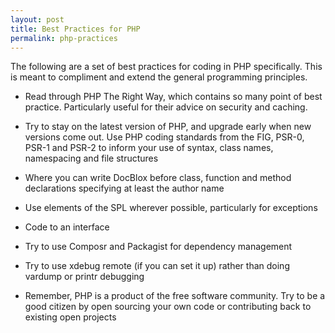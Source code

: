 ```yaml
---
layout: post
title: Best Practices for PHP
permalink: php-practices
---
```

The following are a set of best practices for coding in PHP specifically. This is meant to compliment and extend the general programming principles.

- Read through PHP The Right Way, which contains so many point of best practice. Particularly useful for their advice on security and caching.

- Try to stay on the latest version of PHP, and upgrade early when new versions come out.
Use PHP coding standards from the FIG, PSR-0, PSR-1 and PSR-2 to inform your use of syntax, class names, namespacing and file structures

- Where you can write DocBlox before class, function and method declarations specifying at least the author name

- Use elements of the SPL wherever possible, particularly for exceptions
- Code to an interface

- Try to use Composr and Packagist for dependency management

- Try to use xdebug remote (if you can set it up) rather than doing vardump or printr debugging

- Remember, PHP is a product of the free software community. Try to be a good citizen by open sourcing your own code or contributing back to existing open projects
